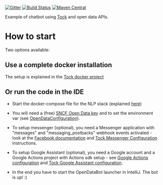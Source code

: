 [![Gitter](https://badges.gitter.im/tockchat/Lobby.svg)](https://gitter.im/tockchat/Lobby?utm_source=badge&utm_medium=badge&utm_campaign=pr-badge&utm_content=body_badge)
[![Build Status](https://travis-ci.org/theopenconversationkit/tock-bot-open-data.png)](https://travis-ci.org/theopenconversationkit/tock-bot-open-data)
[![Maven Central](https://img.shields.io/maven-central/v/ai.tock/tock-bot-open-data.svg)](https://search.maven.org/search?q=tock-bot-open-data)

Example of chatbot using [Tock](https://github.com/theopenconversationkit/tock) and open data APIs.

# How to start

Two options available:

## Use a complete docker installation

The setup is explained in the [Tock docker project](https://github.com/theopenconversationkit/tock-docker#user-content-run-the-open-data-bot-example) 

## Or run the code in the IDE

* Start the docker-compose file for the NLP stack (explained [here](https://github.com/theopenconversationkit/tock-docker#user-content-docker-images-for-tock))

* You will need a (free) [SNCF Open Data key](https://data.sncf.com/) and to set the environment var (see [OpenDataConfiguration](https://github.com/theopenconversationkit/tock-bot-open-data/blob/master/src/main/kotlin/ai/tock/bot/open/data/OpenDataConfiguration.kt#L29)).

* To setup messenger (optional), you need a Messenger application with "messages" and "messaging_postbacks" webhook events activated - look at the [Facebook documentation](https://developers.facebook.com/docs/messenger-platform/guides/quick-start) and 
[Tock Messenger Configuration](https://github.com/theopenconversationkit/tock/tree/master/bot/connector-messenger) instructions.
        
* To setup Google Assistant (optional), you need a Google account and a Google Actions project with Actions sdk setup - see [Google Actions configuration](https://developers.google.com/actions/sdk/create-a-project)
and  [Tock Google Assistant configuration](https://github.com/theopenconversationkit/tock/tree/master/bot/connector-ga).

* In the end you have to start the OpenDataBot launcher in IntelliJ. The bot is up! :)              